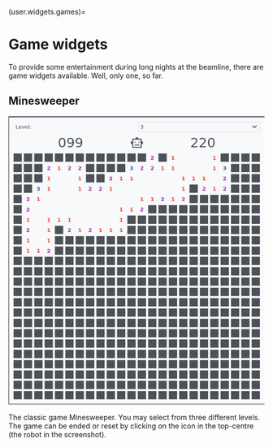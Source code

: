 (user.widgets.games)=

# Game widgets

To provide some entertainment during long nights at the beamline, there are game widgets available. Well, only one, so far.

## Minesweeper

![Minesweeper](./minesweeper.png)

The classic game Minesweeper. You may select from three different levels. The game can be ended or reset by clicking on the icon in the top-centre (the robot in the screenshot).
